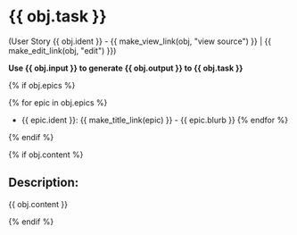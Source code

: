 # {{ obj.task }}
(User Story {{ obj.ident }} - {{ make_view_link(obj, "view source") }} | {{ make_edit_link(obj, "edit") }})

**Use {{ obj.input }} to generate {{ obj.output }} to {{ obj.task }}**

{% if obj.epics %}

{% for epic in obj.epics %}
* {{ epic.ident }}: {{ make_title_link(epic) }} - {{ epic.blurb }}
{% endfor %}

{% endif %}


{% if obj.content %}
## Description:

{{ obj.content }}

{% endif %}

<div id="dcppc-tags" style="visibility: hidden;">
{% if obj.tags %}
    {% for tag in obj.tags %}
        <p>{{ tag }}</p>
    {% endfor %}
{% endif %}
</div>
